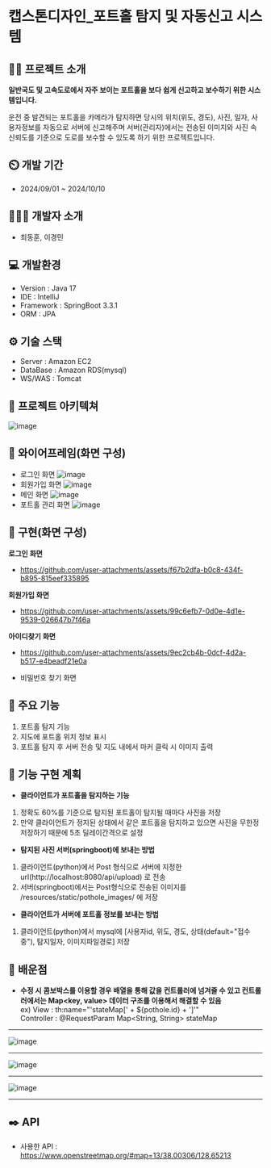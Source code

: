 # 캡스톤디자인_포트홀 탐지 및 자동신고 시스템

## 👨‍🏫 프로젝트 소개
**일반국도 및 고속도로에서 자주 보이는 포트홀을 보다 쉽게 신고하고 보수하기 위한 시스템입니다.**<br/>

운전 중 발견되는 포트홀을 카메라가 탐지하면 당시의 위치(위도, 경도), 사진, 일자, 사용자정보를 자동으로 서버에 신고해주며 
서버(관리자)에서는 전송된 이미지와 사진 속 신뢰도를 기준으로 도로를 보수할 수 있도록 하기 위한 프로젝트입니다.

## ⏲️ 개발 기간
- 2024/09/01 ~ 2024/10/10
## 🧑‍🤝‍🧑 개발자 소개
- 최동훈, 이경민
## 💻 개발환경
- Version : Java 17
- IDE : IntelliJ
- Framework : SpringBoot 3.3.1
- ORM : JPA
## ⚙️ 기술 스택
- Server : Amazon EC2
- DataBase : Amazon RDS(mysql)
- WS/WAS : Tomcat
## 📝 프로젝트 아키텍쳐
![image](https://github.com/user-attachments/assets/b81af55b-b2ee-42a5-b36a-88648d86acf5)


## 📝 와이어프레임(화면 구성)
- 로그인 화면
  ![image](https://github.com/user-attachments/assets/cde23140-e07c-4546-a553-71a8f8636fe5)
- 회원가입 화면
  ![image](https://github.com/user-attachments/assets/1631e538-0d31-44a9-849f-569e4ca9852a)
- 메인 화면
  ![image](https://github.com/user-attachments/assets/d70d5247-068c-4ec5-bdc9-7df6de064efa)
- 포트홀 관리 화면
  ![image](https://github.com/user-attachments/assets/a9700d45-37d8-4ee2-b8ce-dc1bde25b06a)

## 📝 구현(화면 구성)
**로그인 화면**
- https://github.com/user-attachments/assets/f67b2dfa-b0c8-434f-b895-815eef335895
  
**회원가입 화면**
- https://github.com/user-attachments/assets/99c6efb7-0d0e-4d1e-9539-026647b7f46a
  
**아이디찾기 화면**
- https://github.com/user-attachments/assets/9ec2cb4b-0dcf-4d2a-b517-e4beadf21e0a


- 비밀번호 찾기 화면
  

## 📌 주요 기능
1. 포트홀 탐지 기능
2. 지도에 포트홀 위치 정보 표시
3. 포트홀 탐지 후 서버 전송 및 지도 내에서 마커 클릭 시 이미지 출력
## 📌 기능 구현 계획
- **클라이언트가 포트홀을 탐지하는 기능**
1. 정확도 60%를 기준으로 탐지된 포트홀이 탐지될 때마다 사진을 저장
2. 만약 클라이언트가 정지된 상태에서 같은 포트홀을 탐지하고 있으면 사진을 무한정 저장하기 때문에 5초 딜레이간격으로 설정


- **탐지된 사진 서버(springboot)에 보내는 방법**
1. 클라이언트(python)에서 Post 형식으로 서버에 지정한 url(http://localhost:8080/api/upload) 로 전송
2. 서버(springboot)에서는 Post형식으로 전송된 이미지를 /resources/static/pothole_images/ 에 저장


- **클라이언트가 서버에 포트홀 정보를 보내는 방법**
1. 클라이언트(python)에서 mysql에 [사용자id, 위도, 경도, 상태(default="접수 중"), 탐지일자, 이미지파일경로] 저장


## 📌 배운점
- **수정 시 콤보박스를 이용할 경우 배열을 통해 값을 컨트롤러에 넘겨줄 수 있고 컨트롤러에서는 Map<key, value> 데이터 구조를 이용해서 해결할 수 있음** <br/>
ex) View : th:name="'stateMap[' + ${pothole.id} + ']'" <br/>
    Controller : @RequestParam Map<String, String> stateMap
________________________________________________________________________________________
![image](https://github.com/user-attachments/assets/81e99863-7e61-4ecc-918f-7af6579c885d)
________________________________________________________________________________________
![image](https://github.com/user-attachments/assets/a50c1904-5f8f-4417-90b5-6a4248980c15)<br/>
________________________________________________________________________________________
![image](https://github.com/user-attachments/assets/9a24c993-bdc2-4f0a-af9b-507fee27152b)
________________________________________________________________________________________





## ✒️ API
- 사용한 API : https://www.openstreetmap.org/#map=13/38.00306/128.65213

